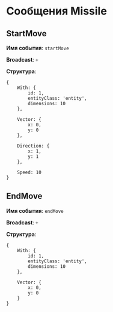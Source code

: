 # Сообщения Missile

## StartMove
**Имя события**: `startMove`

**Broadcast**: `+`

**Структура**:
```
{
    With: {
        id: 1,
        entityClass: 'entity',
        dimensions: 10
    },

    Vector: {
        x: 0,
        y: 0
    },

    Direction: {
        x: 1,
        y: 1
    },

    Speed: 10
}
```

## EndMove
**Имя события**: `endMove`

**Broadcast**: `+`

**Структура**:
```
{
    With: {
        id: 1,
        entityClass: 'entity',
        dimensions: 10
    },

    Vector: {
        x: 0,
        y: 0
    }
}
```

